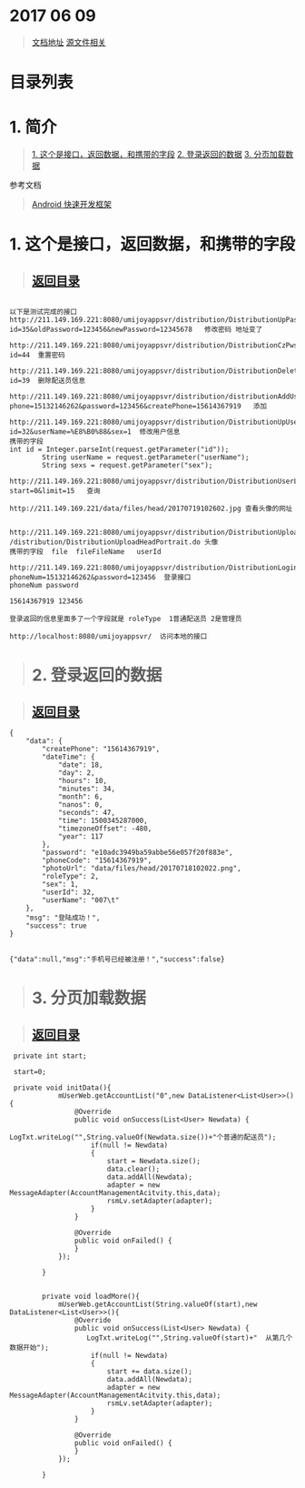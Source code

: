  # 2017 06 09
> [文档地址](http://pan.baidu.com/disk/home?errno=0&errmsg=Auth%20Login%20Sucess&&bduss=&ssnerror=0&#list/vmode=list&path=%2F%E5%8E%8B%E7%BC%A9%E6%96%87%E4%BB%B6%E5%A4%B9%2F%E5%AE%89%E5%8D%93%E9%A1%B9%E7%9B%AE%E4%BB%A3%E7%A0%81%E4%BB%93%E5%BA%93%2FMarkDown%E5%BC%80%E5%8F%91%E6%96%87%E6%A1%A3 "查看")
> [源文件相关](http://pan.baidu.com/disk/home?errno=0&errmsg=Auth%20Login%20Sucess&&bduss=&ssnerror=0&#list/vmode=list&path=%2F%E5%8E%8B%E7%BC%A9%E6%96%87%E4%BB%B6%E5%A4%B9%2F%E9%A1%B9%E7%9B%AE%E6%A8%A1%E5%9D%97%2FAndBaseDemo%E6%A1%86%E6%9E%B6 "查看")

<h1 id="0">目录列表</h1> 

<h1 id="01">1. 简介</h1> 

> [1. 这个是接口，返回数据，和携带的字段](#0101)
> [2. 登录返回的数据](#0102)
> [3. 分页加载数据](#0103)


 参考文档
>  [Android 快速开发框架](http://lib.csdn.net/article/android/4461 "查看")

 <h1 id="0101">1. 这个是接口，返回数据，和携带的字段</h1>

> ## [返回目录](#01)

```

以下是测试完成的接口
http://211.149.169.221:8080/umijoyappsvr/distribution/DistributionUpPassword.do?id=35&oldPassword=123456&newPassword=12345678   修改密码 地址变了

http://211.149.169.221:8080/umijoyappsvr/distribution/DistributionCzPws.do?id=44  重置密码

http://211.149.169.221:8080/umijoyappsvr/distribution/DistributionDeleteUser.do?id=39  删除配送员信息

http://211.149.169.221:8080/umijoyappsvr/distribution/distributionAddUser.do?phone=15132146262&password=123456&createPhone=15614367919   添加

http://211.149.169.221:8080/umijoyappsvr/distribution/DistributionUpUserInfo.do?id=32&userName=%E8%B0%88&sex=1  修改用户信息
携带的字段
int id = Integer.parseInt(request.getParameter("id"));
		String userName = request.getParameter("userName");
		String sexs = request.getParameter("sex");

http://211.149.169.221:8080/umijoyappsvr/distribution/DistributionUserList.do?start=0&limit=15   查询

http://211.149.169.221/data/files/head/20170719102602.jpg 查看头像的网址

 http://211.149.169.221:8080/umijoyappsvr/distribution/DistributionUploadHeadPortrait.do
/distribution/DistributionUploadHeadPortrait.do 头像
携带的字段  file  fileFileName   userId

http://211.149.169.221:8080/umijoyappsvr/distribution/DistributionLogin.do?phoneNum=15132146262&password=123456  登录接口
phoneNum password

15614367919 123456
  
登录返回的信息里面多了一个字段就是 roleType  1普通配送员 2是管理员

http://localhost:8080/umijoyappsvr/  访问本地的接口

```

> ## <h1 id="0102">2. 登录返回的数据</h1>

> ## [返回目录](#01)

```
{
    "data": {
        "createPhone": "15614367919",
        "dateTime": {
            "date": 18,
            "day": 2,
            "hours": 10,
            "minutes": 34,
            "month": 6,
            "nanos": 0,
            "seconds": 47,
            "time": 1500345287000,
            "timezoneOffset": -480,
            "year": 117
        },
        "password": "e10adc3949ba59abbe56e057f20f883e",
        "phoneCode": "15614367919",
        "photoUrl": "data/files/head/20170718102022.png",
        "roleType": 2,
        "sex": 1,
        "userId": 32,
        "userName": "007\t"
    },
    "msg": "登陆成功！",
    "success": true
}


{"data":null,"msg":"手机号已经被注册！","success":false}
```
> ## <h1 id="0103">3. 分页加载数据</h1>

> ## [返回目录](#01)

```
 private int start;

 start=0;

 private void initData(){
            mUserWeb.getAccountList("0",new DataListener<List<User>>(){
                @Override
                public void onSuccess(List<User> Newdata) {
                   LogTxt.writeLog("",String.valueOf(Newdata.size())+"个普通的配送员");
                    if(null != Newdata)
                    {
                        start = Newdata.size();
                        data.clear();
                        data.addAll(Newdata);
                        adapter = new MessageAdapter(AccountManagementAcitvity.this,data);
                        rsmLv.setAdapter(adapter);
                    }
                }

                @Override
                public void onFailed() {
                }
            });

        }


        private void loadMore(){
            mUserWeb.getAccountList(String.valueOf(start),new DataListener<List<User>>(){
                @Override
                public void onSuccess(List<User> Newdata) {
                   LogTxt.writeLog("",String.valueOf(start)+"  从第几个数据开始");
                    if(null != Newdata)
                    {
                        start += data.size();
                        data.addAll(Newdata);
                        adapter = new MessageAdapter(AccountManagementAcitvity.this,data);
                        rsmLv.setAdapter(adapter);
                    }
                }

                @Override
                public void onFailed() {
                }
            });

        }
```

